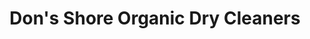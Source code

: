 ---
title: "Don's Shore Organic Dry Cleaners"
url: /west-long-branch/dons-shore-organic-dry-cleaners/
shop: Wäscherei
---